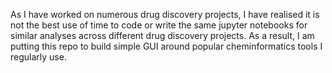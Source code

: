 As I have worked on numerous drug discovery projects, I have realised it is not the best use of time to code or write the same jupyter notebooks for similar analyses across different drug discovery projects. As a result, I am putting this repo to build simple GUI around popular cheminformatics tools I regularly use.
